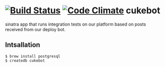 [![Build Status](https://magnum.travis-ci.com/br/cukebot.svg?token=JCgGzvEcw22NfGpdT58q)](https://magnum.travis-ci.com/br/cukebot)
[![Code Climate](https://codeclimate.com/repos/5369d18fe30ba03126000032/badges/3e37984ddc2c954b82b7/gpa.png)](https://codeclimate.com/repos/5369d18fe30ba03126000032/feed)
cukebot
=======

sinatra app that runs integration tests on our platform based on posts received from our deploy bot.

## Intsallation
```
$ brew install postgresql
$ createdb cukebot
```
